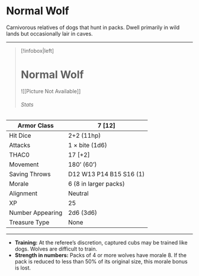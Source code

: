 # Normal Wolf

Carnivorous relatives of dogs that hunt in packs.
Dwell primarily in wild lands but occasionally lair in caves.

------
> [!infobox|left] 
>  # Normal Wolf
>  ![[Picture Not Available]] 
>  ###### Stats 
| Armor Class     | 7 [12]                  |
| ---------------- | ----------------------- |
| Hit Dice         | 2+2 (11hp)              |
| Attacks          | 1 × bite (1d6)          |
| THAC0            | 17 [+2]                 |
| Movement         | 180’ (60’)              |
| Saving Throws    | D12 W13 P14 B15 S16 (1) |
| Morale           | 6 (8 in larger packs)   |
| Alignment        | Neutral                 |
| XP               | 25                      |
| Number Appearing | 2d6 (3d6)               |
| Treasure Type    | None                    |

------

- **Training:** At the referee’s discretion, captured cubs may be trained like dogs. Wolves are difficult to train.
- **Strength in numbers:** Packs of 4 or more wolves have morale 8. If the pack is reduced to less than 50% of its original size, this morale bonus is lost.